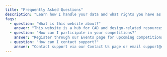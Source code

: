 ```yaml
---
title: "Frequently Asked Questions"
description: "Learn how I handle your data and what rights you have as a user."
faqs:
  - question: "What is this website about?"
    answer: "This website is a hub for CAD and design-related resources, articles, and tools."
  - question: "How can I participate in your competitions?"
    answer: "Register through our Events page for upcoming competitions."
  - question: "How can I contact support?"
    answer: "Contact support via our Contact Us page or email support@example.com."
---
```

